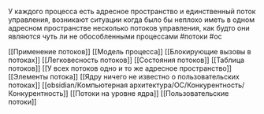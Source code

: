 У каждого процесса есть адресное пространство и единственный поток управления, возникают ситуации когда было бы неплохо иметь в одном адресном пространстве несколько потоков управления, как будто они являются чуть ли не обособленными процессами
#потоки #ос

[[Применение потоков]]
[[Модель процесса]]
[[Блокирующие вызовы в потоках]]
[[Легковесность потоков]]
[[Состояния потоков]]
[[Таблица потоков]]
[[У всех потоков одно и то же адресное пространство]]
[[Элементы потока]]
[[Ядру ничего не известно о пользовательских потоках]]
[[obsidian/Компьютерная архитектура/ОС/Конкурентность/Конкурентность]]
[[Потоки на уровне ядра]]
[[Пользовательские потоки]]
